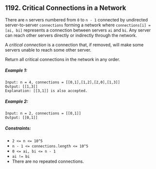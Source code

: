 ## 1192. Critical Connections in a Network

There are ```n``` servers numbered from ```0``` to ```n - 1``` connected by undirected server-to-server ```connections``` forming a network where ```connections[i] = [ai, bi]``` represents a connection between servers ```ai``` and ```bi```. Any server can reach other servers directly or indirectly through the network.

A *critical connection* is a connection that, if removed, will make some servers unable to reach some other server.

Return all critical connections in the network in any order.

##### Example 1:
```
Input: n = 4, connections = [[0,1],[1,2],[2,0],[1,3]]
Output: [[1,3]]
Explanation: [[3,1]] is also accepted.
```
##### Example 2:
```
Input: n = 2, connections = [[0,1]]
Output: [[0,1]]
```

##### Constraints:

* ```2 <= n <= 10^5```
* ```n - 1 <= connections.length <= 10^5```
* ```0 <= ai, bi <= n - 1```
* ```ai != bi```
* There are no repeated connections.